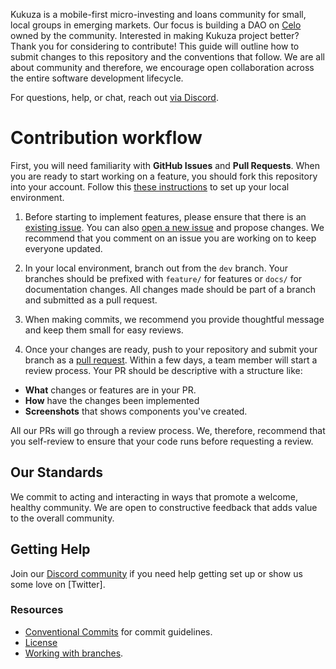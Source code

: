 Kukuza is a mobile-first micro-investing and loans community for small, local groups in emerging markets.
Our focus is building a DAO on [Celo](https://celo.org/) owned by the community. Interested in making Kukuza project better? Thank you for considering to contribute!
This guide will outline how to submit changes to this repository and the conventions that follow. We are all about community and therefore, we encourage open collaboration across the entire software development lifecycle. 

For questions, help, or chat, reach out [via Discord](https://discord.gg/85d6NCXzyM).

# Contribution workflow

First, you will need familiarity with **GitHub Issues** and **Pull Requests**. When you are ready to start working on a feature, you should fork this repository into your account. Follow this [these instructions](https://github.com/Kukuza/p2p-ramp/blob/dev/README.md) to set up your local environment.

1. Before starting to implement features, please ensure that there is an [existing issue](https://github.com/Kukuza/p2p-ramp/issues). You can also [open a new issue](https://github.com/Kukuza/p2p-ramp/issues/new) and propose changes. We recommend that you comment on an issue you are working on to keep everyone updated.

2. In your local environment, branch out from the `dev` branch. Your branches should be prefixed with `feature/` for features or `docs/` for documentation changes. All changes made should be part of a branch and submitted as a pull request. 
   
3. When making commits, we recommend you provide thoughtful message and keep them small for easy reviews.
   
4.  Once your changes are ready, push to your repository and submit your branch as a [pull request](https://help.github.com/en/github/collaborating-with-issues-and-pull-requests/creating-a-pull-request-from-a-fork). Within a few days, a team member will start a review process. Your PR should be descriptive with a structure like:

- **What** changes or features are in your PR.
- **How** have the changes been implemented
- **Screenshots** that shows components you've created.
  
All our PRs will go through a review process. We, therefore, recommend that you self-review to ensure that your code runs before requesting a review.

## Our Standards
We commit to acting and interacting in ways that promote a welcome, healthy community. We are open to constructive feedback that adds value to the overall community.

## Getting Help
Join our [Discord community](https://discord.gg/85d6NCXzyM) if you need help getting set up or show us some love on [Twitter].

### Resources
- [Conventional Commits](https://conventionalcommits.org) for commit guidelines.
- [License](https://github.com/Kukuza/p2p-ramp/blob/dev/LICENSE)
- [Working with branches](https://help.github.com/en/github/collaborating-with-issues-and-pull-requests/creating-and-deleting-branches-within-your-repository).